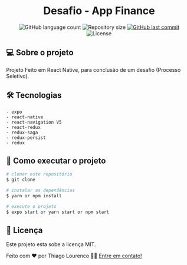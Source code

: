 <h1 align="center">
   Desafio - App Finance
</h1>


<p align="center">
  <img alt="GitHub language count" src="https://img.shields.io/github/languages/count/Thiagolourenco/AppFinance-Desafio?color=%2304D361">

  <img alt="Repository size" src="https://img.shields.io/github/repo-size/Thiagolourenco/AppFinance-Desafio?color=%2304D361">

  <a href="https://github.com/tgmarinho/nlw1/commits/master">
    <img alt="GitHub last commit" src="https://img.shields.io/github/last-commit/Thiagolourenco/AppFinance-Desafio?color=%2304D361">
  </a>

  <img alt="License" src="https://img.shields.io/badge/license-MIT-brightgreen">
   
</p>

## 💻 Sobre o projeto

Projeto Feito em React Native, para conclusão de um desafio (Processo Seletivo). 



## 🛠 Tecnologias
    - expo 
    - react-native
    - react-navigation V5
    - react-redux
    - redux-saga
    - redux-persist
    - redux


## 🚀 Como executar o projeto

```bash
# clonar este repositório
$ git clone 

# instalar as dependências
$ yarn or npm install 

# execute o projeto
$ expo start or yarn start or npm start

```
## 📝 Licença

Este projeto esta sobe a licença MIT.

Feito com ❤️ por Thiago Lourenco 👋🏽 [Entre em contato!](https://www.linkedin.com/in/thiago-louren%C3%A7o-a6a851101/)
